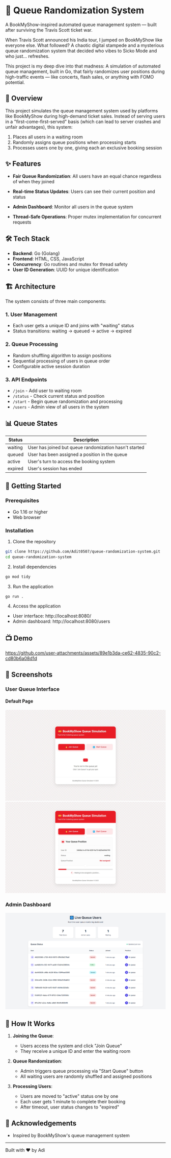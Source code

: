 # 🎫 Queue Randomization System

A BookMyShow-inspired automated queue management system — built after surviving the Travis Scott ticket war.

When Travis Scott announced his India tour, I jumped on BookMyShow like everyone else.
What followed? A chaotic digital stampede and a mysterious queue randomization system that decided who vibes to Sicko Mode and who just… refreshes.

This project is my deep dive into that madness:
A simulation of automated queue management, built in Go, that fairly randomizes user positions during high-traffic events — like concerts, flash sales, or anything with FOMO potential.


## 📖 Overview

This project simulates the queue management system used by platforms like BookMyShow during high-demand ticket sales. Instead of serving users in a "first-come-first-served" basis (which can lead to server crashes and unfair advantages), this system:

1. Places all users in a waiting room
2. Randomly assigns queue positions when processing starts
3. Processes users one by one, giving each an exclusive booking session

## ✨ Features

- **Fair Queue Randomization**: All users have an equal chance regardless of when they joined
- **Real-time Status Updates**: Users can see their current position and status
- **Admin Dashboard**: Monitor all users in the queue system

- **Thread-Safe Operations**: Proper mutex implementation for concurrent requests

## 🛠️ Tech Stack

- **Backend**: Go (Golang)
- **Frontend**: HTML, CSS, JavaScript
- **Concurrency**: Go routines and mutex for thread safety
- **User ID Generation**: UUID for unique identification

## 🏗️ Architecture

The system consists of three main components:

### 1. User Management
- Each user gets a unique ID and joins with "waiting" status
- Status transitions: waiting → queued → active → expired

### 2. Queue Processing
- Random shuffling algorithm to assign positions
- Sequential processing of users in queue order
- Configurable active session duration

### 3. API Endpoints
- `/join` - Add user to waiting room
- `/status` - Check current status and position
- `/start` - Begin queue randomization and processing
- `/users` - Admin view of all users in the system

## 📊 Queue States

| Status  | Description |
|---------|-------------|
| waiting | User has joined but queue randomization hasn't started |
| queued  | User has been assigned a position in the queue |
| active  | User's turn to access the booking system |
| expired | User's session has ended |

## 🚀 Getting Started

### Prerequisites
- Go 1.16 or higher
- Web browser

### Installation

1. Clone the repository
```bash
git clone https://github.com/Adit0507/queue-randomization-system.git
cd queue-randomization-system
```

2. Install dependencies
```bash
go mod tidy
```

3. Run the application
```bash
go run .
```

4. Access the application
- User interface: http://localhost:8080/
- Admin dashboard: http://localhost:8080/users

## 📺 Demo

https://github.com/user-attachments/assets/89e1b3da-ce62-4835-90c2-cd80b6a08d1d

## 📱 Screenshots

### User Queue Interface

#### Default Page
<img src="./assets/main.jpeg" />
<img src="./assets/image.png" />

### Admin Dashboard
<img src="./assets/screencapture-localhost-8080-users-2025-04-24-22_20_00.png" />

## 🔄 How It Works

1. **Joining the Queue**:
   - Users access the system and click "Join Queue"
   - They receive a unique ID and enter the waiting room
   
2. **Queue Randomization**:
   - Admin triggers queue processing via "Start Queue" button
   - All waiting users are randomly shuffled and assigned positions
   
3. **Processing Users**:
   - Users are moved to "active" status one by one
   - Each user gets 1 minute to complete their booking
   - After timeout, user status changes to "expired"


## 🙏 Acknowledgements

- Inspired by BookMyShow's queue management system


---

Built with ❤️ by Adi
